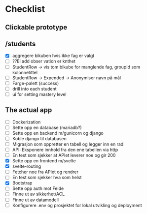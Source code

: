 # Checklist

## Clickable prototype

## /students

- [x] aggregere bikuben hvis ikke fag er valgt
- [ ] ??El add obser vation er knthet
- [ ] StudentRow → vis tom bikube for manglende fag, groupId som kolonnetittel
- [ ] StudentRow → Expended → Anonymiser navn på mål
- [ ] Farge-palett (success)
- [ ] drill into each student
- [ ] ui for setting mastery level

## The actual app

- [ ] Dockerization
- [ ] Sette opp en database (mariadb?)
- [ ] Sette opp en backend m/gunicorn og django
- [ ] Koble django til databasen
- [ ] Migrasjon som oppretter en tabell og legger inn en rad
- [ ] API: Eksponere innhold fra den ene tabellen via http
- [ ] En test som sjekker at APIet leverer noe og gir 200
- [x] Sette opp en frontend m/svelte
- [x] svelte-routing
- [ ] Fetcher noe fra APIet og rendrer
- [ ] En test som sjekker hva som helst
- [x] Bootstrap
- [ ] Sette opp auth mot Feide
- [ ] Finne ut av sikkerhet/ACL
- [ ] Finne ut av datamodell
- [ ] Konfigurere .env og prosjektet for lokal utvikling og deployment
